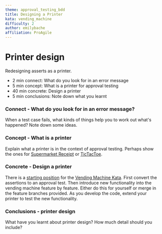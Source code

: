 ```yaml
---
theme: approval_testing_bdd
title: Designing a Printer
kata: vending_machine
difficulty: 2
author: emilybache
affiliation: ProAgile
---
```


# Printer design

Redesigning asserts as a printer.

* 2 min connect: What do you look for in an error message
* 5 min concept: What is a printer for approval testing
* 40 min concrete: Design a printer
* 5 min conclusions: Note down what you learnt

### Connect - What do you look for in an error message?

When a test case fails, what kinds of things help you to work out what's happened? Note down some ideas.

### Concept - What is a printer

Explain what a printer is in the context of approval testing. Perhaps show the ones for [Supermarket Receipt](https://github.com/emilybache/SupermarketReceipt-Refactoring-Kata) or [TicTacToe](https://github.com/emilybache/TicTacToe-Kata).

### Concrete - Design a printer

There is a [starting position](https://github.com/emilybache/VendingMachine-Approval-Kata) for the [Vending Machine Kata](/kata_descriptions/vending_machine.html). First convert the assertions to an approval test. Then introduce new functionality into the vending machine feature by feature. Either do this for yourself or merge in the feature branches provided. As you develop the code, extend your printer to test the new functionality.

### Conclusions - printer design

What have you learnt about printer design? How much detail should you include?
